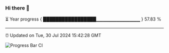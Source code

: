 ### Hi there 👋

⏳ Year progress { █████████████████▁▁▁▁▁▁▁▁▁▁▁▁▁ } 57.83 %

---

⏰ Updated on Tue, 30 Jul 2024 15:42:28 GMT

![Progress Bar CI](https://github.com/IshwaranRudhara/GIT-ACTION/workflows/Progress%20Bar%20CI/badge.svg)
